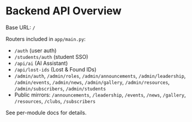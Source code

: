 # Backend API Overview

Base URL: `/`

Routers included in `app/main.py`:
- `/auth` (user auth)
- `/students/auth` (student SSO)
- `/api/ai` (AI Assistant)
- `/api/lost-ids` (Lost & Found IDs)
- `/admin/auth`, `/admin/roles`, `/admin/announcements`, `/admin/leadership`, `/admin/events`, `/admin/news`, `/admin/gallery`, `/admin/resources`, `/admin/subscribers`, `/admin/students`
- Public mirrors: `/announcements`, `/leadership`, `/events`, `/news`, `/gallery`, `/resources`, `/clubs`, `/subscribers`

See per-module docs for details.
